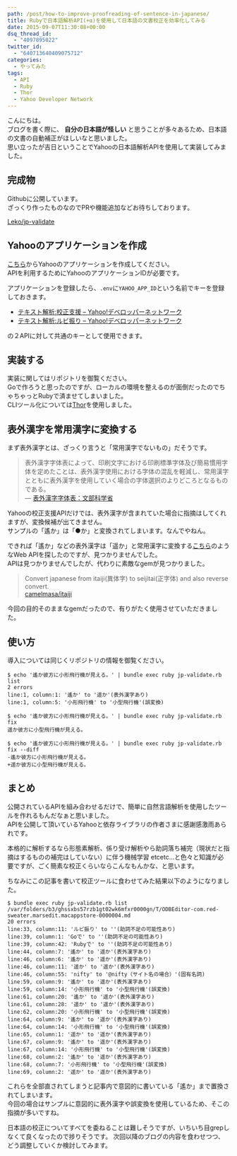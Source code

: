```yaml
---
path: /post/how-to-improve-proofreading-of-sentence-in-japanese/
title: Rubyで日本語解析API(+α)を使用して日本語の文書校正を効率化してみる
date: 2015-09-07T11:30:08+00:00
dsq_thread_id:
  - "4097895022"
twitter_id:
  - "640713640409075712"
categories:
  - やってみた
tags:
  - API
  - Ruby
  - Thor
  - Yahoo Developer Network
---
```

こんにちは。  
ブログを書く際に、 **自分の日本語が怪しい** と思うことが多々あるため、日本語の文書の自動補正がほしいなと思いました。  
思い立ったが吉日ということでYahooの日本語解析APIを使用して実装してみました。

<!--more-->

完成物
----------------------------------------

Githubに公開しています。  
ざっくり作ったものなのでPRや機能追加などお待ちしております。

[Leko/jp-validate](https://github.com/Leko/jp-validate)

Yahooのアプリケーションを作成
----------------------------------------

[こちら](https://e.developer.yahoo.co.jp/register)からYahooのアプリケーションを作成してください。  
APIを利用するためにYahooのアプリケーションIDが必要です。

アプリケーションを登録したら、`.env`に`YAHOO_APP_ID`という名前でキーを登録しておきます。

  * [テキスト解析:校正支援 – Yahoo!デベロッパーネットワーク](http://developer.yahoo.co.jp/webapi/jlp/kousei/v1/kousei.html)
  * [テキスト解析:ルビ振り – Yahoo!デベロッパーネットワーク](http://developer.yahoo.co.jp/webapi/jlp/furigana/v1/furigana.html)

の２APIに対して共通のキーとして使用できます。

実装する
----------------------------------------

実装に関してはリポジトリを御覧ください。  
Goで作ろうと思ったのですが、ローカルの環境を整えるのが面倒だったのでちゃちゃっとRubyで済ませてしまいました。  
CLIツール化については[Thor](http://whatisthor.com/)を使用しました。

表外漢字を常用漢字に変換する
----------------------------------------

まず表外漢字とは、ざっくり言うと「常用漢字でないもの」だそうです。

> 表外漢字字体表によって、印刷文字における印刷標準字体及び簡易慣用字体を定めたことは、表外漢字使用における字体の混乱を軽減し、常用漢字とともに表外漢字を使用していく場合の字体選択のよりどころとなるものである。  
> &mdash; [表外漢字字体表：文部科学省](http://www.mext.go.jp/b_menu/shingi/old_bunka/kokugo_index/toushin/1325296.htm)

Yahooの校正支援APIだけでは、表外漢字が含まれていた場合に指摘はしてくれますが、変換候補が出てきません。  
サンプルの「遙か」は「●か」と変換されてしまいます。なんでやねん。

できれば「遙か」などの表外漢字は「遥か」と常用漢字に変換する[こちら](http://homepage3.nifty.com/jgrammar/ja/tools/tradkan0.htm)のようなWeb APIを探したのですが、見つかりませんでした。  
APIは見つかりませんでしたが、代わりに素敵なgemが見つかりました。

> Convert japanese from itaiji(異体字) to seijitai(正字体) and also reverse convert.  
> [camelmasa/itaiji](https://github.com/camelmasa/itaiji)

今回の目的そのままなgemだったので、有りがたく使用させていただきました。

使い方
----------------------------------------

導入については同じくリポジトリの情報を御覧ください。

```
$ echo '遙か彼方に小形飛行機が見える。' | bundle exec ruby jp-validate.rb list
2 errors
line:1, column:1: '遙か' to '遥か'(表外漢字あり)
line:1, column:5: '小形飛行機' to '小型飛行機'(誤変換)

$ echo '遙か彼方に小形飛行機が見える。' | bundle exec ruby jp-validate.rb fix
遥か彼方に小型飛行機が見える。

$ echo '遙か彼方に小形飛行機が見える。' | bundle exec ruby jp-validate.rb fix --diff
-遙か彼方に小形飛行機が見える。
+遥か彼方に小型飛行機が見える。
```

まとめ
----------------------------------------

公開されているAPIを組み合わせるだけで、簡単に自然言語解析を使用したツールを作れるもんだなぁと思いました。  
APIを公開して頂いているYahooと依存ライブラリの作者さまに感謝感激雨あられです。

本格的に解析するなら形態素解析、係り受け解析やら助詞落ち補完（現状だと指摘はするものの補完はしていない）に伴う機械学習 etcetc…と色々と知識が必要ですが、ごく簡素な校正くらいならこんなもんかな、と思います。

ちなみにこの記事を書いて校正ツールに食わせてみた結果以下のようになりました。

```
$ bundle exec ruby jp-validate.rb list /var/folders/b3/ghssxbs57rzb1gt02wk6mfxr0000gn/T/ODBEditor-com.red-sweater.marsedit.macappstore-0000004.md
20 errors
line:33, column:11: 'ルビ振り' to ''(助詞不足の可能性あり)
line:39, column:1: 'Goで' to ''(助詞不足の可能性あり)
line:39, column:42: 'Rubyで' to ''(助詞不足の可能性あり)
line:44, column:7: '遙か' to '遥か'(表外漢字あり)
line:46, column:6: '遙か' to '遥か'(表外漢字あり)
line:46, column:11: '遥か' to '遥か'(表外漢字あり)
line:46, column:55: 'nifty' to '@nifty（サイト名の場合）'(固有名詞)
line:59, column:9: '遙か' to '遥か'(表外漢字あり)
line:59, column:14: '小形飛行機' to '小型飛行機'(誤変換)
line:61, column:20: '遙か' to '遥か'(表外漢字あり)
line:61, column:28: '遥か' to '遥か'(表外漢字あり)
line:62, column:20: '小形飛行機' to '小型飛行機'(誤変換)
line:64, column:9: '遙か' to '遥か'(表外漢字あり)
line:64, column:14: '小形飛行機' to '小型飛行機'(誤変換)
line:65, column:1: '遥か' to '遥か'(表外漢字あり)
line:67, column:9: '遙か' to '遥か'(表外漢字あり)
line:67, column:14: '小形飛行機' to '小型飛行機'(誤変換)
line:68, column:2: '遙か' to '遥か'(表外漢字あり)
line:68, column:7: '小形飛行機' to '小型飛行機'(誤変換)
line:69, column:2: '遥か' to '遥か'(表外漢字あり)
```

これらを全部直されてしまうと記事内で意図的に書いている「遙か」まで置換されてしまいます。  
今回の場合はサンプルに意図的に表外漢字や誤変換を使用しているため、そこの指摘が多いですね。

日本語の校正についてすべてを委ねることは難しそうですが、いちいち目grepしなくて良くなったので捗りそうです。 次回以降のブログの内容を食わせつつ、どう調整していくか検討してみます。

<div style="font-size:0px;height:0px;line-height:0px;margin:0;padding:0;clear:both">
</div>